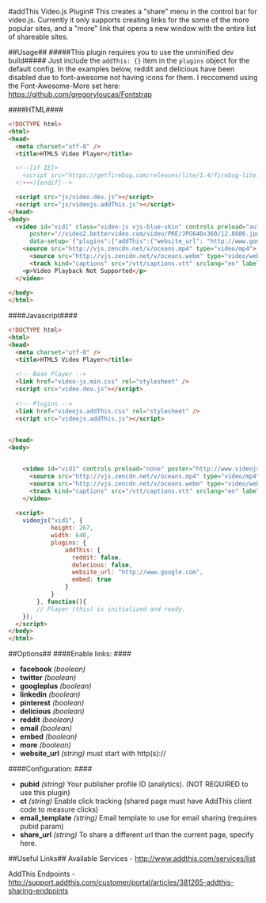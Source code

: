 #addThis Video.js Plugin#
This creates a "share" menu in the control bar for video.js.  Currently it only supports creating links for the some of the more popular sites, and a "more" link that opens a new window with the entire list of shareable sites.

##Usage##
#####This plugin requires you to use the unminified dev build#####
Just include the `addThis: {}` item in the `plugins` object for the default config.  In the examples below, reddit and delicious have been disabled due to font-awesome not having icons for them.  I reccomend using the Font-Awesome-More set here: https://github.com/gregoryloucas/Fontstrap

####HTML####
````html
<!DOCTYPE html>
<html>
<head>
  <meta charset="utf-8" />
  <title>HTML5 Video Player</title>

  <!--[if IE]>
    <script src="https://getfirebug.com/releases/lite/1.4/firebug-lite.js"></script>
  <!--<![endif]-->

  <script src="js/video.dev.js"></script>
  <script src="js/videojs.addThis.js"></script>
</head>
<body>
  <video id="vid1" class="video-js vjs-blue-skin" controls preload="auto" width="420" height="236"
      poster="//video2.bettervideo.com/video/PRE/JPG640x360/12.8886.jpg"
      data-setup='{"plugins":{"addThis":{"website_url": "http://www.google.com", "embed": true, "reddit":false,"delicious":false}}}'>
    <source src="http://vjs.zencdn.net/v/oceans.mp4" type="video/mp4">
	  <source src="http://vjs.zencdn.net/v/oceans.webm" type="video/webm">
	  <track kind="captions" src="/vtt/captions.vtt" srclang="en" label="English"></track>
    <p>Video Playback Not Supported</p>
  </video>
  
</body>
</html>
````
####Javascript####
````html
<!DOCTYPE html>
<html>
<head>
  <meta charset="utf-8" />
  <title>HTML5 Video Player</title>
  
  <!-- Base Player -->
  <link href="video-js.min.css" rel="stylesheet" />
  <script src="video.dev.js"></script>
  
  <!-- Plugins -->
  <link href="videojs.addThis.css" rel="stylesheet" />
  <script src="videojs.addThis.js"></script>
  

</head>
<body>


  	<video id="vid1" controls preload="none" poster="http://www.videojs.com/img/poster.jpg" class="video-js vjs-default-skin" >
	  <source src="http://vjs.zencdn.net/v/oceans.mp4" type="video/mp4">
	  <source src="http://vjs.zencdn.net/v/oceans.webm" type="video/webm">
	  <track kind="captions" src="/vtt/captions.vtt" srclang="en" label="English"></track>
	</video>
  
  <script>
	videojs("vid1", {
			height: 267,
			width: 640,
			plugins: {
				addThis: {
				  reddit: false,
				  delecious: false,
				  website_url: "http://www.google.com",
				  embed: true
				}
			}
		}, function(){
		// Player (this) is initialized and ready.
	});
  </script>
</body>
</html>
````

##Options##
####Enable links: ####
- **facebook** *(boolean)*
- **twitter** *(boolean)*
- **googleplus** *(boolean)*
- **linkedin** *(boolean)*
- **pinterest** *(boolean)*
- **delicious** *(boolean)*
- **reddit** *(boolean)*
- **email** *(boolean)*
- **embed** *(boolean)*
- **more** *(boolean)*
- **website_url** *(string)* must start with http(s)://

####Configuration: ####
- **pubid** *(string)* Your publisher profile ID (analytics). (NOT REQUIRED to use this plugin)
- **ct** *(string)* Enable click tracking (shared page must have AddThis client code to measure clicks)
- **email_template** *(string)* Email template to use for email sharing (requires pubid param)
- **share_url** *(string)* To share a different url than the current page, specify here.

##Useful Links##
Available Services - http://www.addthis.com/services/list

AddThis Endpoints - http://support.addthis.com/customer/portal/articles/381265-addthis-sharing-endpoints

